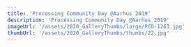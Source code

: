 ```yaml
---
title: 'Processing Community Day @Aarhus 2019'
description: 'Processing Community Day @Aarhus 2019'
imageUrl: '/assets/2020_GalleryThumbs/large/PCD-1263.jpg'
thumbUrl: '/assets/2020_GalleryThumbs/thumbs/22.jpg'
---
```

